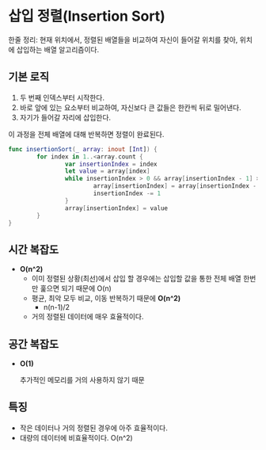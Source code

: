 # 삽입 정렬(Insertion Sort)

한줄 정리: 현재 위치에서, 정렬된 배열들을 비교하여 자신이 들어갈 위치를 찾아, 위치에 삽입하는 배열 알고리즘이다.

## 기본 로직

1. 두 번째 인덱스부터 시작한다.
2. 바로 앞에 있는 요소부터 비교하여, 자신보다 큰 값들은 한칸씩 뒤로 밀어낸다.
3. 자기가 들어갈 자리에 삽입한다.

이 과정을 전체 배열에 대해 반복하면 정렬이 완료된다.

```swift
func insertionSort(_ array: inout [Int]) {
        for index in 1..<array.count {
                var insertionIndex = index
                let value = array[index]
                while insertionIndex > 0 && array[insertionIndex - 1] > value {
                        array[insertionIndex] = array[insertionIndex - 1]
                        insertionIndex -= 1
                }
                array[insertionIndex] = value
        }
}
```

## 시간 복잡도

- **O(n^2)**
    - 이미 정렬된 상황(최선)에서 삽입 할 경우에는 삽입할 값을 통한 전체 배열 한번만 훑으면 되기 때문에 O(n)
    - 평균, 최악 모두 비교, 이동 반복하기 때문에 **O(n^2)**
        - n(n-1)/2
    - 거의 정렬된 데이터에 매우 효율적이다.
    

## 공간 복잡도

- **O(1)**
    
    추가적인 메모리를 거의 사용하지 않기 때문
    

## 특징

- 작은 데이터나 거의 정렬된 경우에 아주 효율적이다.
- 대량의 데이터에 비효율적이다. O(n^2)
